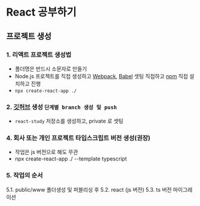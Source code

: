 # React 공부하기

## 프로젝트 생성

### 1. 리액트 프로젝트 생성법

- 폴더명은 반드시 소문자로 만들기
- Node.js 프로젝트를 직접 생성하고 [Webpack](https://webpack.kr/), [Babel](https://babeljs.io/) 셋팅 직접하고 [npm](https://www.npmjs.com/) 직접 설치하고 진행
- `npx create-react-app ./`

### 2. [깃허브](https://github.com/) 생성 `단계별 branch 생성 및 push`

- `react-study` 저장소를 생성하고, private 로 셋팅

### 4. 회사 또는 개인 프로젝트 타입스크립트 버전 생성(권장)
 - 작업은 js 버전으로 해도 무관
 - npx create-react-app ./ --template typescript
 
### 5. 작업의 순서
  5.1. public/www 폴더생성 및 퍼블리싱 후 
  5.2. react (js 버전)
  5.3. ts 버전 마이그레이션
